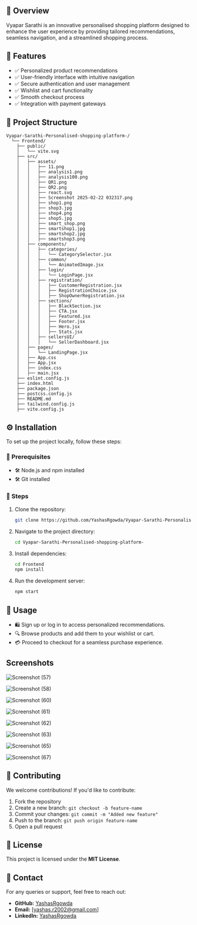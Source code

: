 ## 📌 Overview
Vyapar Sarathi is an innovative personalised shopping platform designed to enhance the user experience by providing tailored recommendations, seamless navigation, and a streamlined shopping process.

## 🚀 Features
- ✅ Personalized product recommendations
- ✅ User-friendly interface with intuitive navigation
- ✅ Secure authentication and user management
- ✅ Wishlist and cart functionality
- ✅ Smooth checkout process
- ✅ Integration with payment gateways

## 📂 Project Structure
```
Vyapar-Sarathi-Personalised-shopping-platform-/
  └── Frontend/
    ├── public/
    │   └── vite.svg
    ├── src/
    │   ├── assets/
    │   │   ├── 11.png
    │   │   ├── analysis1.png
    │   │   ├── analysis100.png
    │   │   ├── QR1.png
    │   │   ├── QR2.png
    │   │   ├── react.svg
    │   │   ├── Screenshot 2025-02-22 032317.png
    │   │   ├── shop1.png
    │   │   ├── shop3.jpg
    │   │   ├── shop4.png
    │   │   ├── shop5.jpg
    │   │   ├── smart_shop.png
    │   │   ├── smartshop1.jpg
    │   │   ├── smartshop2.jpg
    │   │   ├── smartshop3.png
    │   ├── components/
    │   │   ├── categories/
    │   │   │   └── CategorySelector.jsx
    │   │   ├── common/
    │   │   │   └── AnimatedImage.jsx
    │   │   ├── login/
    │   │   │   └── LoginPage.jsx
    │   │   ├── registration/
    │   │   │   ├── CustomerRegistration.jsx
    │   │   │   ├── RegistrationChoice.jsx
    │   │   │   ├── ShopOwnerRegistration.jsx
    │   │   ├── sections/
    │   │   │   ├── BlackSection.jsx
    │   │   │   ├── CTA.jsx
    │   │   │   ├── Featured.jsx
    │   │   │   ├── Footer.jsx
    │   │   │   ├── Hero.jsx
    │   │   │   ├── Stats.jsx
    │   │   ├── sellersUI/
    │   │   │   └── SellerDashboard.jsx
    │   ├── pages/
    │   │   └── LandingPage.jsx
    │   ├── App.css
    │   ├── App.jsx
    │   ├── index.css
    │   ├── main.jsx
    ├── eslint.config.js
    ├── index.html
    ├── package.json
    ├── postcss.config.js
    ├── README.md
    ├── tailwind.config.js
    ├── vite.config.js
```

## ⚙️ Installation
To set up the project locally, follow these steps:

### 🔹 Prerequisites
- 🛠️ Node.js and npm installed
- 🛠️ Git installed

### 🔹 Steps
1. Clone the repository:
   ```bash
   git clone https://github.com/YashasRgowda/Vyapar-Sarathi-Personalised-shopping-platform-.git
   ```
2. Navigate to the project directory:
   ```bash
   cd Vyapar-Sarathi-Personalised-shopping-platform-
   ```
3. Install dependencies:
   ```bash
   cd Frontend
   npm install
   ```
4. Run the development server:
   ```bash
   npm start
   ```

## 🎯 Usage
- 🛍️ Sign up or log in to access personalized recommendations.
- 🔍 Browse products and add them to your wishlist or cart.
- 💳 Proceed to checkout for a seamless purchase experience.

## Screenshots
![Screenshot (57)](https://github.com/user-attachments/assets/dbce5d24-a800-4c9e-af85-8898d96e915f)

![Screenshot (58)](https://github.com/user-attachments/assets/d68c7fff-3754-4029-9005-74b2f1f870df)

![Screenshot (60)](https://github.com/user-attachments/assets/594512d1-3a21-4f2c-9607-b45df73dfb71)

![Screenshot (61)](https://github.com/user-attachments/assets/915e0187-c641-4e6b-a873-4fc925b3d801)

![Screenshot (62)](https://github.com/user-attachments/assets/1e91aacc-b918-4807-9272-2d9598175b6d)

![Screenshot (63)](https://github.com/user-attachments/assets/de94e73d-0c47-4083-aa03-8c44a9bd2a78)

![Screenshot (65)](https://github.com/user-attachments/assets/0488c1a2-70cb-4870-8952-69462fc87ac6)

![Screenshot (67)](https://github.com/user-attachments/assets/da4c7a1b-c46b-472a-8ff3-d0ee6fa24a10)

## 🤝 Contributing
We welcome contributions! If you'd like to contribute:
1. Fork the repository
2. Create a new branch: `git checkout -b feature-name`
3. Commit your changes: `git commit -m "Added new feature"`
4. Push to the branch: `git push origin feature-name`
5. Open a pull request

## 📜 License
This project is licensed under the **MIT License**.

## 📩 Contact
For any queries or support, feel free to reach out:
- **GitHub:** [YashasRgowda](https://github.com/YashasRgowda)
- **Email:** [yashas.r2002@gmail.com]
- **LinkedIn:** [YashasRgowda](https://www.linkedin.com/in/yashas-r-gowda/)


